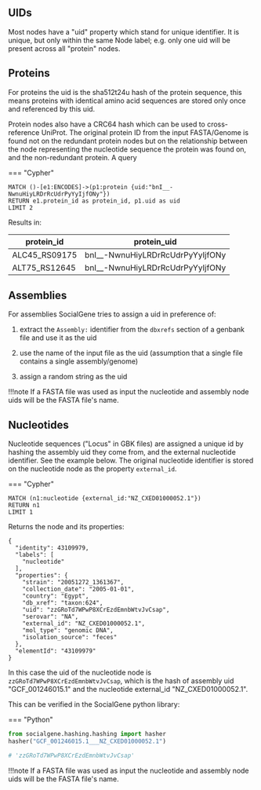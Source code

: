 ## UIDs

Most nodes have a "uid" property which stand for unique identifier. It is unique, but only within the same Node label; e.g. only one uid will be present across all "protein" nodes.

## Proteins

For proteins the uid is the sha512t24u hash of the protein sequence, this means proteins with identical amino acid sequences are stored only once and referenced by this uid.

Protein nodes also have a CRC64 hash which can be used to cross-reference UniProt. The original protein ID from the input FASTA/Genome is found not on the redundant protein nodes but on the relationship between the node representing the nucleotide sequence the protein was found on, and the non-redundant protein. A query 

=== "Cypher"

```cypher
MATCH ()-[e1:ENCODES]->(p1:protein {uid:"bnI__-NwnuHiyLRDrRcUdrPyYyIjfONy"}) 
RETURN e1.protein_id as protein_id, p1.uid as uid
LIMIT 2

```

Results in:





| protein_id    | protein_uid                      |
|---------------|----------------------------------|
| ALC45_RS09175 | bnI__-NwnuHiyLRDrRcUdrPyYyIjfONy |
| ALT75_RS12645 | bnI__-NwnuHiyLRDrRcUdrPyYyIjfONy |

## Assemblies

For assemblies  SocialGene tries to assign a uid in preference of:


1) extract the `Assembly:` identifier from the `dbxrefs` section of a genbank file and use it as the uid

2) use the name of the input file as the uid (assumption that a single file contains a single assembly/genome)

3) assign a random string as the uid


!!!note
    If a FASTA file was used as input the nucleotide and assembly node uids will be the FASTA file's name.

## Nucleotides

Nucleotide sequences ("Locus" in GBK files) are assigned a unique id by hashing the assembly uid they come from, and the external nucleotide identifier. See the example below. The original nucleotide identifier is stored on the nucleotide node as the property `external_id`. 

=== "Cypher"

```cypher
MATCH (n1:nucleotide {external_id:"NZ_CXED01000052.1"})
RETURN n1
LIMIT 1
```

Returns the node and its properties:

```
{
  "identity": 43109979,
  "labels": [
    "nucleotide"
  ],
  "properties": {
    "strain": "20051272_1361367",
    "collection_date": "2005-01-01",
    "country": "Egypt",
    "db_xref": "taxon:624",
    "uid": "zzGRoTd7WPwP8XCrEzdEmnbWtvJvCsap",
    "serovar": "NA",
    "external_id": "NZ_CXED01000052.1",
    "mol_type": "genomic DNA",
    "isolation_source": "feces"
  },
  "elementId": "43109979"
}
```


In this case the uid of the nucleotide node is `zzGRoTd7WPwP8XCrEzdEmnbWtvJvCsap`, which is the hash of assembly uid "GCF_001246015.1" and the nucleotide external_id "NZ_CXED01000052.1".

This can be verified in the SocialGene python library:

=== "Python"

```python
from socialgene.hashing.hashing import hasher
hasher("GCF_001246015.1___NZ_CXED01000052.1")

# 'zzGRoTd7WPwP8XCrEzdEmnbWtvJvCsap'
```

!!!note
    If a FASTA file was used as input the nucleotide and assembly node uids will be the FASTA file's name.
